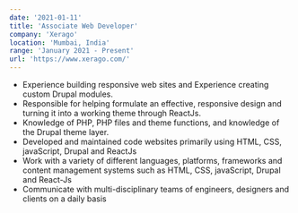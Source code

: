 ```yaml
---
date: '2021-01-11'
title: 'Associate Web Developer'
company: 'Xerago'
location: 'Mumbai, India'
range: 'January 2021 - Present'
url: 'https://www.xerago.com/'
---
```


- Experience building responsive web sites and Experience creating custom Drupal modules.
- Responsible for helping formulate an effective, responsive design and turning it into a working theme through ReactJs.
- Knowledge of PHP, PHP files and theme functions, and knowledge of the Drupal theme layer.
- Developed and maintained code websites primarily using HTML, CSS, javaScript, Drupal and ReactJs
- Work with a variety of different languages, platforms, frameworks and content management systems such as HTML, CSS, javaScript, Drupal and React-Js
- Communicate with multi-disciplinary teams of engineers, designers and clients on a daily basis

